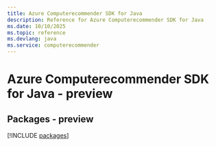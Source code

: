 ```yaml
---
title: Azure Computerecommender SDK for Java
description: Reference for Azure Computerecommender SDK for Java
ms.date: 10/10/2025
ms.topic: reference
ms.devlang: java
ms.service: computerecommender
---
```

# Azure Computerecommender SDK for Java - preview
## Packages - preview
[!INCLUDE [packages](computerecommender-index.md)]